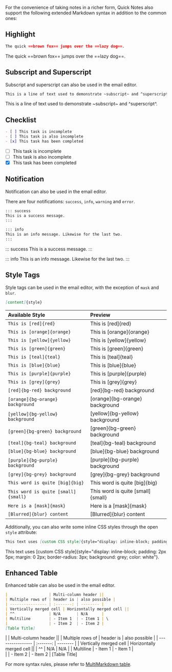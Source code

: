 For the convenience of taking notes in a richer form, Quick Notes also support the following extended Markdown syntax in addition to the common ones:

## Highlight

```markdown
The quick ==brown fox== jumps over the ==lazy dog==.
```

The quick ==brown fox== jumps over the ==lazy dog==.

## Subscript and Superscript

Subscript and superscript can also be used in the email editor.

```markdown
This is a line of text used to demonstrate ~subscript~ and ^superscript^.
```

This is a line of text used to demonstrate ~subscript~ and ^superscript^.

## Checklist

```markdown
- [ ] This task is incomplete
- [ ] This task is also incomplete
- [x] This task has been completed
```

- [ ] This task is incomplete
- [ ] This task is also incomplete
- [x] This task has been completed

## Notification

Notification can also be used in the email editor.

There are four notifications: `success`, `info`, `warning` and `error`.

```markdown
::: success
This is a success message.
:::

::: info
This is an info message. Likewise for the last two.
:::
```

::: success
This is a success message.
:::

::: info
This is an info message. Likewise for the last two.
:::

## Style Tags

Style tags can be used in the email editor, with the exception of `mask` and `blur`.

```markdown
[content]{style}
```

| Available Style |  Preview |
| :-----| :---- |
| `This is [red]{red}` | This is [red]{red} |
| `This is [orange]{orange}` | This is [orange]{orange} |
| `This is [yellow]{yellow}` | This is [yellow]{yellow} |
| `This is [green]{green}` | This is [green]{green} |
| `This is [teal]{teal}` | This is [teal]{teal} |
| `This is [blue]{blue}` | This is [blue]{blue} |
| `This is [purple]{purple}` | This is [purple]{purple} |
| `This is [grey]{grey}` | This is [grey]{grey} |
| `[red]{bg-red} background` | [red]{bg-red} background |
| `[orange]{bg-orange} background` | [orange]{bg-orange} background |
| `[yellow]{bg-yellow} background` | [yellow]{bg-yellow} background |
| `[green]{bg-green} background` | [green]{bg-green} background |
| `[teal]{bg-teal} background` | [teal]{bg-teal} background |
| `[blue]{bg-blue} background` | [blue]{bg-blue} background |
| `[purple]{bg-purple} background` | [purple]{bg-purple} background |
| `[grey]{bg-grey} background` | [grey]{bg-grey} background |
| `This word is quite [big]{big}` | This word is quite [big]{big} |
| `This word is quite [small]{small}` | This word is quite [small]{small} |
| `Here is a [mask]{mask}` | Here is a [mask]{mask} |
| `[Blurred]{blur} content` | [Blurred]{blur} content |

Additionally, you can also write some inline CSS styles through the open `style` attribute:

```markdown
This text uses [custom CSS style]{style="display: inline-block; padding: 2px 5px; margin: 0 2px; border-radius: 3px; background: grey; color: white"}.
```

This text uses [custom CSS style]{style="display: inline-block; padding: 2px 5px; margin: 0 2px; border-radius: 3px; background: grey; color: white"}.

## Enhanced Table

Enhanced table can also be used in the email editor.

```markdown
|                  | Multi-column header ||
| Multiple rows of | header is | also possible |
| ---------------- | :-------: | -------- |
| Vertically merged cell | Horizontally merged cell ||
| ^^               | N/A       | N/A      |
| Multiline        | - Item 1  | - Item 1 | \
|                  | - Item 2  | - Item 2 |
[Table Title]
```

|                  | Multi-column header ||
| Multiple rows of | header is | also possible |
| ---------------- | :-------: | -------- |
| Vertically merged cell | Horizontally merged cell ||
| ^^               | N/A       | N/A      |
| Multiline        | - Item 1  | - Item 1 | \
|                  | - Item 2  | - Item 2 |
[Table Title]

For more syntax rules, please refer to [MultiMarkdown table](https://github.com/redbug312/markdown-it-multimd-table/blob/master/README.md).
